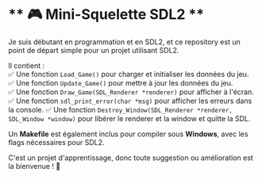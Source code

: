# ** 🎮 Mini-Squelette SDL2  **

Je suis débutant en programmation et en SDL2, et ce repository est un point de départ simple pour un projet utilisant SDL2.  

Il contient :  
✅ Une fonction `Load_Game()` pour charger et initialiser les données du jeu.  
✅ Une fonction `Update_Game()` pour mettre à jour les données du jeu.  
✅ Une fonction `Draw_Game(SDL_Renderer *renderer)` pour afficher à l'écran.  
✅ Une fonction `sdl_print_error(char *msg)` pour afficher les erreurs dans la console.
✅ Une fonction `Destroy_Window(SDL_Renderer *renderer, SDL_Window *window)` pour libérer le renderer et la window et quitte la SDL.

Un **Makefile** est également inclus pour compiler sous **Windows**, avec les flags nécessaires pour SDL2.  

C'est un projet d'apprentissage, donc toute suggestion ou amélioration est la bienvenue ! 🚀
